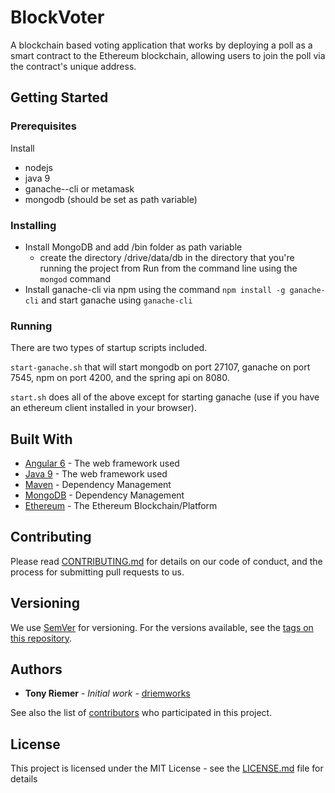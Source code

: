 # BlockVoter

A blockchain based voting application that works by deploying a poll as a smart contract to the Ethereum blockchain, allowing users to join the poll via the contract's unique address.

## Getting Started
### Prerequisites
Install
- nodejs
- java 9
- ganache--cli or metamask
- mongodb (should be set as path variable)

### Installing

- Install MongoDB and add /bin folder as path variable
    - create the directory /drive/data/db in the directory that you're running the project from
Run from the command line using the ```mongod``` command
- Install ganache-cli via npm using the command ```npm install -g ganache-cli``` and start ganache using ```ganache-cli``` 


### Running
There are two types of startup scripts included.

```start-ganache.sh``` that will start mongodb on port 27107, ganache on port 7545, npm on port 4200, and the spring api on 8080.

```start.sh``` does all of the above except for starting ganache (use if you have an ethereum client installed in your browser).


## Built With
* [Angular 6](https://angular.io/) - The web framework used
* [Java 9](http://openjdk.java.net/projects/jdk9/) - The web framework used
* [Maven](https://maven.apache.org/) - Dependency Management
* [MongoDB](https://www.mongodb.com/download-center#community) - Dependency Management
* [Ethereum](https://www.ethereum.org/) - The Ethereum Blockchain/Platform

## Contributing

Please read [CONTRIBUTING.md](https://gist.github.com/PurpleBooth/b24679402957c63ec426) for details on our code of conduct, and the process for submitting pull requests to us.

## Versioning

We use [SemVer](http://semver.org/) for versioning. For the versions available, see the [tags on this repository](https://github.com/your/project/tags). 

## Authors

* **Tony Riemer** - *Initial work* - [driemworks](https://github.com/driemworks)

See also the list of [contributors](https://github.com/your/project/contributors) who participated in this project.

## License

This project is licensed under the MIT License - see the [LICENSE.md](LICENSE.md) file for details